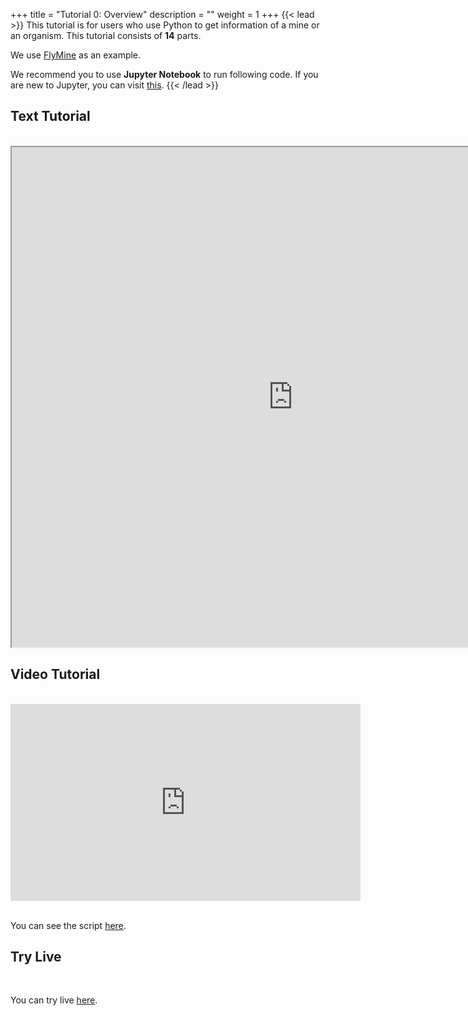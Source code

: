 +++
title = "Tutorial 0: Overview"
description = ""
weight = 1
+++
{{< lead >}}
This tutorial is for users who use Python to get information of a mine or an organism. This tutorial consists of **14** parts.

We use [FlyMine](https://www.flymine.org/flymine) as an example.

We recommend you to use **Jupyter Notebook** to run following code. If you are new to Jupyter, you can visit [this](https://jupyter.org/).
{{< /lead >}}
## Text Tutorial
<br/>

<iframe width="900" height="800" src="https://nbviewer.jupyter.org/github/intermine/intermine-ws-python-docs/blob/master/00-tutorial.ipynb" title="Python Tutorial 00">
</iframe>


## Video Tutorial
<br/>

<iframe width="560" height="315" src="https://www.youtube.com/embed/dCVfJGu1g1k" frameborder="0" allow="accelerometer; autoplay; encrypted-media; gyroscope; picture-in-picture" allowfullscreen></iframe>
<br/>

<br/>

You can see the script [here](/python-tutorial/python-scripts/video00).

## Try Live
<br/>

You can try live [here](https://mybinder.org/v2/gh/intermine/intermine-ws-python-docs/master?filepath=00-tutorial.ipynb).
